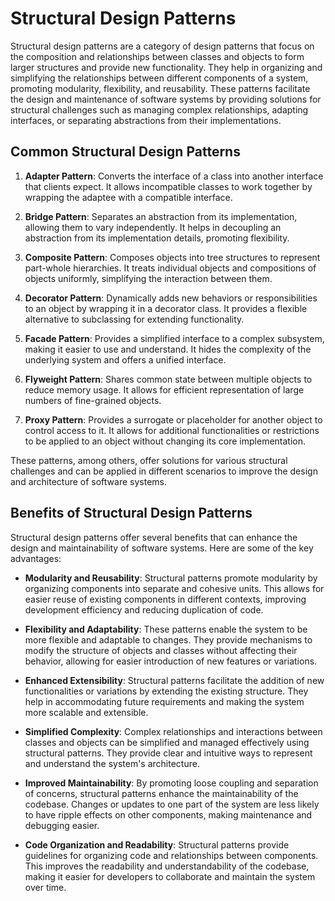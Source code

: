 # Structural Design Patterns

Structural design patterns are a category of design patterns that focus on the composition and relationships between classes and objects to form larger structures and provide new functionality. They help in organizing and simplifying the relationships between different components of a system, promoting modularity, flexibility, and reusability. These patterns facilitate the design and maintenance of software systems by providing solutions for structural challenges such as managing complex relationships, adapting interfaces, or separating abstractions from their implementations.

## Common Structural Design Patterns

1. <span class="usecase-heading">**Adapter Pattern**</span>: Converts the interface of a class into another interface that clients expect. It allows incompatible classes to work together by wrapping the adaptee with a compatible interface.

2. <span class="usecase-heading">**Bridge Pattern**</span>: Separates an abstraction from its implementation, allowing them to vary independently. It helps in decoupling an abstraction from its implementation details, promoting flexibility.

3. <span class="usecase-heading">**Composite Pattern**</span>: Composes objects into tree structures to represent part-whole hierarchies. It treats individual objects and compositions of objects uniformly, simplifying the interaction between them.

4. <span class="usecase-heading">**Decorator Pattern**</span>: Dynamically adds new behaviors or responsibilities to an object by wrapping it in a decorator class. It provides a flexible alternative to subclassing for extending functionality.

5. <span class="usecase-heading">**Facade Pattern**</span>: Provides a simplified interface to a complex subsystem, making it easier to use and understand. It hides the complexity of the underlying system and offers a unified interface.

6. <span class="usecase-heading">**Flyweight Pattern**</span>: Shares common state between multiple objects to reduce memory usage. It allows for efficient representation of large numbers of fine-grained objects.

7. <span class="usecase-heading">**Proxy Pattern**</span>: Provides a surrogate or placeholder for another object to control access to it. It allows for additional functionalities or restrictions to be applied to an object without changing its core implementation.

These patterns, among others, offer solutions for various structural challenges and can be applied in different scenarios to improve the design and architecture of software systems.

## Benefits of Structural Design Patterns

Structural design patterns offer several benefits that can enhance the design and maintainability of software systems. Here are some of the key advantages:

- **Modularity and Reusability**: Structural patterns promote modularity by organizing components into separate and cohesive units. This allows for easier reuse of existing components in different contexts, improving development efficiency and reducing duplication of code.

- **Flexibility and Adaptability**: These patterns enable the system to be more flexible and adaptable to changes. They provide mechanisms to modify the structure of objects and classes without affecting their behavior, allowing for easier introduction of new features or variations.

- **Enhanced Extensibility**: Structural patterns facilitate the addition of new functionalities or variations by extending the existing structure. They help in accommodating future requirements and making the system more scalable and extensible.

- **Simplified Complexity**: Complex relationships and interactions between classes and objects can be simplified and managed effectively using structural patterns. They provide clear and intuitive ways to represent and understand the system's architecture.

- **Improved Maintainability**: By promoting loose coupling and separation of concerns, structural patterns enhance the maintainability of the codebase. Changes or updates to one part of the system are less likely to have ripple effects on other components, making maintenance and debugging easier.

- **Code Organization and Readability**: Structural patterns provide guidelines for organizing code and relationships between components. This improves the readability and understandability of the codebase, making it easier for developers to collaborate and maintain the system over time.
